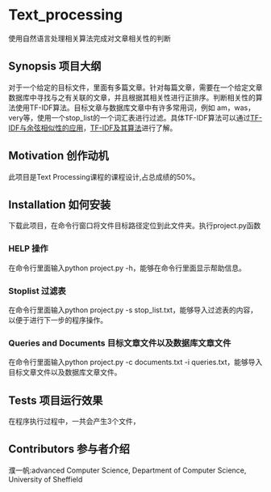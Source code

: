 # Text_processing
使用自然语言处理相关算法完成对文章相关性的判断
## Synopsis 项目大纲
对于一个给定的目标文件，里面有多篇文章。针对每篇文章，需要在一个给定文章数据库中寻找与之有关联的文章，并且根据其相关性进行正排序。判断相关性的算法使用TF-IDF算法。目标文章与数据库文章中有许多常用词，例如 am，was，very等，使用一个stop_list的一个词汇表进行过滤。具体TF-IDF算法可以通过[TF-IDF与余弦相似性的应用](http://www.ruanyifeng.com/blog/2013/03/tf-idf.html)，[TF-IDF及其算法](http://www.cnblogs.com/biyeymyhjob/archive/2012/07/17/2595249.html)进行了解。
## Motivation 创作动机
此项目是Text Processing课程的课程设计,占总成绩的50%。
## Installation 如何安装
下载此项目，在命令行窗口将文件目标路径定位到此文件夹。执行project.py函数
### HELP 操作
在命令行里面输入python project.py -h，能够在命令行里面显示帮助信息。
### Stoplist 过滤表
在命令行里面输入python project.py -s stop_list.txt，能够导入过滤表的内容，以便于进行下一步的程序操作。
### Queries and Documents 目标文章文件以及数据库文章文件
在命令行里面输入python project.py -c documents.txt -i queries.txt，能够导入目标文章文件以及数据库文章文件。
## Tests 项目运行效果
在程序执行过程中，一共会产生3个文件，
## Contributors 参与者介绍
濮一帆:advanced Computer Science, Department of Computer Science, University of Sheffield

